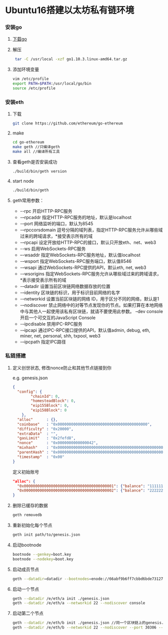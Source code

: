 # Ubuntu16搭建以太坊私有链环境

### 安装go

1. [下载go](https://dl.google.com/go/go1.10.3.linux-amd64.tar.gz)

2. 解压

   ``` bash
    tar -C /usr/local -xzf go1.10.3.linux-amd64.tar.gz
   ```

3. 添加环境变量

   ``` bash
   vim /etc/profile
   export PATH=$PATH:/usr/local/go/bin
   source /etc/profile
   ```


### 安装eth

1. 下载

   ``` bash
   git clone https://github.com/ethereum/go-ethereum
   ```

2. make

   ```bash
   cd go-ethereum
   make geth //只编译geth
   make all //编译所有工具
   ```

3. 查看geth是否安装成功

   ``` bash
   ./build/bin/geth version
   ```

4. start node

   ```bash
   ./build/bin/geth
   ```

5. geth常用参数：
   - --rpc 开启HTTP-RPC服务
   - -–rpcaddr 指定HTTP-RPC服务的地址，默认是localhost
   - -–port 网络监听的端口，默认为8545
   - -–rpccorsdomain 逗号分隔的域列表，指定HTTP-RPC服务允许从哪些域过来的跨域请求，*接受表示所有的域
   - -–rpcapi 设定开放给HTTP-RPC的接口，默认只开放eth、net、web3
   - --ws 启用WebSockets-RPC服务
   - –-wsaddr 指定WebSockets-RPC服务地址，默认值localhost
   - -–wsport 指定WebSockets-RPC服务端口，默认值8546
   - -–wsapi 通过WebSockets-RPC提供的API，默认eth, net, web3
   - -–wsorigins 指定WebSockets-RPC服务允许从哪些域过来的跨域请求，*表示接受表示所有的域
   - -–datadir 设置当前区块链网络数据存放的位置
   - -–identity 区块链的标识，用于标识目前网络的名字
   - -–networkid 设置当前区块链的网络 ID，用于区分不同的网络，默认是1
   - -–nodiscover 禁止网络中的对等节点发现你的节点。如果打算在本地网络中与其他人一起使用该私有区块链，就请不要使用此参数。 –dev console 开启一个可交互的JavaScript Console
   - -–ipcdisable 禁用IPC-RPC服务
   - -–ipcapi 通过IPC-RPC接口提供的API，默认值admin, debug, eth, miner, net, personal, shh, txpool, web3
   - -–ipcpath 指定IPC路径

### 私链搭建

1. 定义创世状态, 修改nonce防止和其他节点链接到你

   e.g. genesis.json

   ``` json
   {
     "config": {
           "chainId": 0,
           "homesteadBlock": 0,
           "eip155Block": 0,
           "eip158Block": 0
       },
     "alloc"      : {},
     "coinbase"   : "0x0000000000000000000000000000000000000000",
     "difficulty" : "0x20000",
     "extraData"  : "",
     "gasLimit"   : "0x2fefd8",
     "nonce"      : "0x0000000000000042",
     "mixhash"    : "0x0000000000000000000000000000000000000000000000000000000000000000",
     "parentHash" : "0x0000000000000000000000000000000000000000000000000000000000000000",
     "timestamp"  : "0x00"
   }
   ```

   定义初始账号

   ``` json
   "alloc": {
     "0x0000000000000000000000000000000000000001": {"balance": "111111111"},
     "0x0000000000000000000000000000000000000002": {"balance": "222222222"}
   }
   ```

2. 删除已缓存的数据

   ``` bash
   geth removedb
   ```

3. 重新初始化每个节点

   ``` bash
   geth init path/to/genesis.json
   ```

4. 启动bootnode

   ```bash
   bootnode --genkey=boot.key
   bootnode --nodekey=boot.key
   ```

5. 启动成员节点

   ```bash
   geth --datadir=datadir --bootnodes=enode://66abf9b6ff7cbbd6bde7312752dabd43cbaccd75a6af4e2560bc210817d032fd333189e4eb95b69a4beda2c304626d9509ef01662780c162c6ea5da7a22637c8@192.168.235.130:30301
   ```

6. 启动一个节点

   ```bash
   geth --datadir /e/eth/a init ./genesis.json
   geth --datadir /e/eth/a --networkid 22 --nodiscover console
   ```

7. 启动第二个节点

   ```bash
   geth --datadir /e/eth/b init ./genesis.json //同一个区块链上的genesis.json必须一样
   geth --datadir /e/eth/b --networkid 22 --nodiscover --port 30306 --rpc --rpcport 9545 --ipcdisable console
   ```
